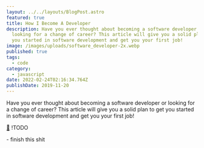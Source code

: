 ```yaml
---
layout: ../../layouts/BlogPost.astro
featured: true
title: How I Become A Developer
description: Have you ever thought about becoming a software developer or
  looking for a change of career? This article will give you a solid plan to get
  you started in software development and get you your first job!
image: /images/uploads/software_developer-2x.webp
published: true
tags:
  - code
category:
  - javascript
date: 2022-02-24T02:16:34.764Z
publishDate: 2019-11-20
---
```



Have you ever thought about becoming a software developer or looking for a change of career? This article will give you a solid plan to get you started in software development and get you your first job!

[📝](https://emojipedia.org/memo/) !TODO

\- finish this shit